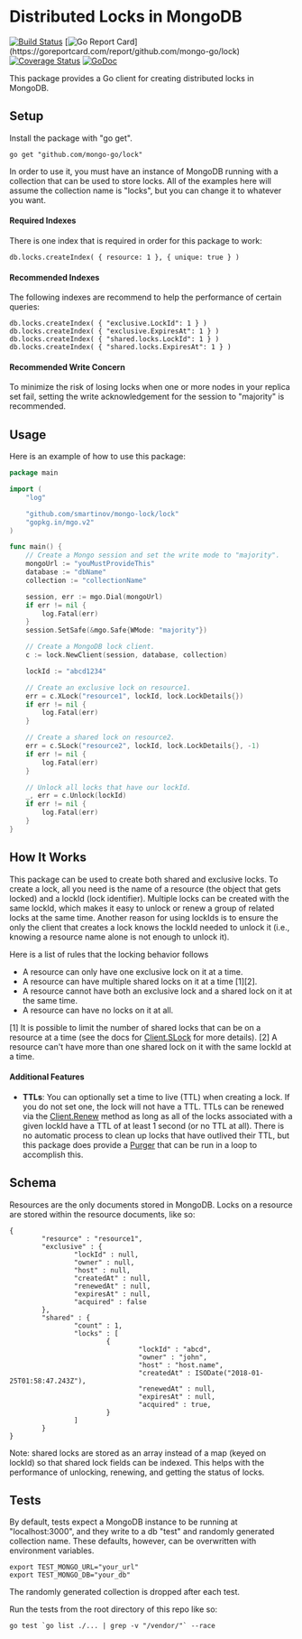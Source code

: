 # Distributed Locks in MongoDB

[![Build Status](https://travis-ci.org/mongo-go/lock.svg?branch=master)](https://travis-ci.org/mongo-go/lock)
[![Go Report Card](https://goreportcard.com/badge/github.com/mongo-go/lock?)](https://goreportcard.com/report/github.com/mongo-go/lock)
[![Coverage Status](https://coveralls.io/repos/github/mongo-go/lock/badge.svg?branch=master&)](https://coveralls.io/github/mongo-go/lock?branch=master)
[![GoDoc](https://godoc.org/github.com/mongo-go/lock?status.svg)](https://godoc.org/github.com/mongo-go/lock)

This package provides a Go client for creating distributed locks in MongoDB.

## Setup
Install the package with "go get".
```
go get "github.com/mongo-go/lock"
```

In order to use it, you must have an instance of MongoDB running with a collection that can be used to store locks.
All of the examples here will assume the collection name is "locks", but you can change it to whatever you want.

#### Required Indexes
There is one index that is required in order for this package to work:
```
db.locks.createIndex( { resource: 1 }, { unique: true } )
```

#### Recommended Indexes
The following indexes are recommend to help the performance of certain queries:
```
db.locks.createIndex( { "exclusive.LockId": 1 } )
db.locks.createIndex( { "exclusive.ExpiresAt": 1 } )
db.locks.createIndex( { "shared.locks.LockId": 1 } )
db.locks.createIndex( { "shared.locks.ExpiresAt": 1 } )
```

#### Recommended Write Concern
To minimize the risk of losing locks when one or more nodes in your replica set fail, setting the write acknowledgement for the session to "majority" is recommended.

## Usage
Here is an example of how to use this package:
```go
package main

import (
	"log"

	"github.com/smartinov/mongo-lock/lock"
	"gopkg.in/mgo.v2"
)

func main() {
	// Create a Mongo session and set the write mode to "majority".
	mongoUrl := "youMustProvideThis"
	database := "dbName"
	collection := "collectionName"

	session, err := mgo.Dial(mongoUrl)
	if err != nil {
		log.Fatal(err)
	}
	session.SetSafe(&mgo.Safe{WMode: "majority"})

	// Create a MongoDB lock client.
	c := lock.NewClient(session, database, collection)

	lockId := "abcd1234"

	// Create an exclusive lock on resource1.
	err = c.XLock("resource1", lockId, lock.LockDetails{})
	if err != nil {
		log.Fatal(err)
	}

	// Create a shared lock on resource2.
	err = c.SLock("resource2", lockId, lock.LockDetails{}, -1)
	if err != nil {
		log.Fatal(err)
	}

	// Unlock all locks that have our lockId.
	_, err = c.Unlock(lockId)
	if err != nil {
		log.Fatal(err)
	}
}


```

## How It Works
This package can be used to create both shared and exclusive locks.
To create a lock, all you need is the name of a resource (the object that gets locked) and a lockId (lock identifier).
Multiple locks can be created with the same lockId, which makes it easy to unlock or renew a group of related locks at the same time.
Another reason for using lockIds is to ensure the only the client that creates a lock knows the lockId needed to unlock it (i.e., knowing a resource name alone is not enough to unlock it).

Here is a list of rules that the locking behavior follows
* A resource can only have one exclusive lock on it at a time.
* A resource can have multiple shared locks on it at a time [1][2].
* A resource cannot have both an exclusive lock and a shared lock on it at the same time.
* A resource can have no locks on it at all.

[1] It is possible to limit the number of shared locks that can be on a resource at a time (see the docs for [Client.SLock](https://godoc.org/github.com/mongo-go/lock#Client.SLock) for more details).
[2] A resource can't have more than one shared lock on it with the same lockId at a time.

#### Additional Features
* **TTLs**: You can optionally set a time to live (TTL) when creating a lock. If you do not set one, the lock will not have a TTL. TTLs can be renewed via the [Client.Renew](https://godoc.org/github.com/mongo-go/lock#Client.Renew) method as long as all of the locks associated with a given lockId have a TTL of at least 1 second (or no TTL at all). There is no automatic process to clean up locks that have outlived their TTL, but this package does provide a [Purger](https://godoc.org/github.com/mongo-go/lock#Purger) that can be run in a loop to accomplish this.


## Schema
Resources are the only documents stored in MongoDB. Locks on a resource are stored within the resource documents, like so:
```
{
        "resource" : "resource1",
        "exclusive" : {
                "lockId" : null,
                "owner" : null,
                "host" : null,
                "createdAt" : null,
                "renewedAt" : null,
                "expiresAt" : null,
                "acquired" : false
        },
        "shared" : {
                "count" : 1,
                "locks" : [
                        {
                                "lockId" : "abcd",
                                "owner" : "john",
                                "host" : "host.name",
                                "createdAt" : ISODate("2018-01-25T01:58:47.243Z"),
                                "renewedAt" : null,
                                "expiresAt" : null,
                                "acquired" : true,
                        }
                ]
        }
}
```
Note: shared locks are stored as an array instead of a map (keyed on lockId) so that shared lock fields can be indexed.
This helps with the performance of unlocking, renewing, and getting the status of locks.

## Tests
By default, tests expect a MongoDB instance to be running at "localhost:3000", and they write to a db "test" and randomly generated collection name.
These defaults, however, can be overwritten with environment variables.
```
export TEST_MONGO_URL="your_url"
export TEST_MONGO_DB="your_db"
```
The randomly generated collection is dropped after each test.

Run the tests from the root directory of this repo like so:
```
go test `go list ./... | grep -v "/vendor/"` --race
```
